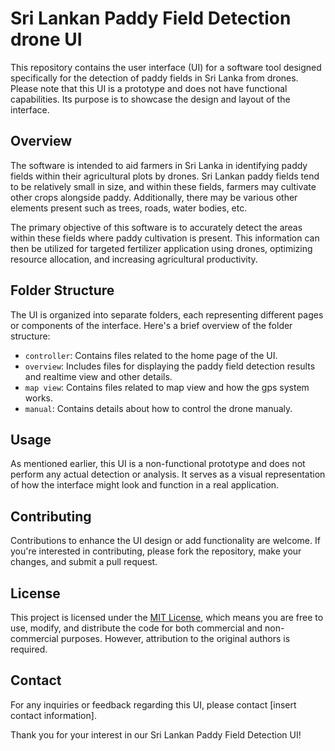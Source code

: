 # Sri Lankan Paddy Field Detection drone UI

This repository contains the user interface (UI) for a software tool designed specifically for the detection of paddy fields in Sri Lanka from drones. Please note that this UI is a prototype and does not have functional capabilities. Its purpose is to showcase the design and layout of the interface.

## Overview

The software is intended to aid farmers in Sri Lanka in identifying paddy fields within their agricultural plots by drones. Sri Lankan paddy fields tend to be relatively small in size, and within these fields, farmers may cultivate other crops alongside paddy. Additionally, there may be various other elements present such as trees, roads, water bodies, etc.

The primary objective of this software is to accurately detect the areas within these fields where paddy cultivation is present. This information can then be utilized for targeted fertilizer application using drones, optimizing resource allocation, and increasing agricultural productivity.

## Folder Structure

The UI is organized into separate folders, each representing different pages or components of the interface. Here's a brief overview of the folder structure:

- `controller`: Contains files related to the home page of the UI.
- `overview`: Includes files for displaying the paddy field detection results and realtime view and other details.
- `map view`: Contains files related to map view and how the gps system works.
- `manual`: Contains details about how to control the drone manualy.

## Usage

As mentioned earlier, this UI is a non-functional prototype and does not perform any actual detection or analysis. It serves as a visual representation of how the interface might look and function in a real application.

## Contributing

Contributions to enhance the UI design or add functionality are welcome. If you're interested in contributing, please fork the repository, make your changes, and submit a pull request.

## License

This project is licensed under the [MIT License](LICENSE), which means you are free to use, modify, and distribute the code for both commercial and non-commercial purposes. However, attribution to the original authors is required.

## Contact

For any inquiries or feedback regarding this UI, please contact [insert contact information].

Thank you for your interest in our Sri Lankan Paddy Field Detection UI!
